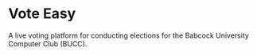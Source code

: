 # Vote Easy
A live voting platform for conducting elections for the Babcock University Computer Club (BUCC).

​